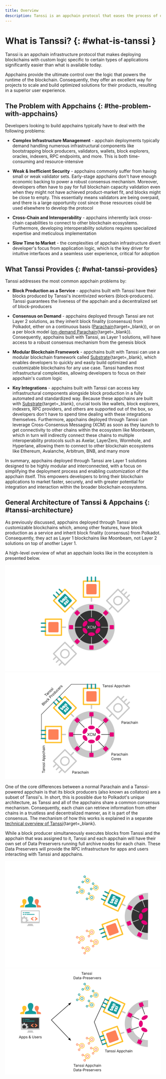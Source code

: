 ```yaml
---
title: Overview
description: Tanssi is an appchain protocol that eases the process of deploying appchains so that developers can focus on their custom application logic.
---
```


# What is Tanssi? {: #what-is-tanssi }

Tanssi is an appchain infrastructure protocol that makes deploying blockchains with custom logic specific to certain types of applications significantly easier than what is available today.

Appchains provide the ultimate control over the logic that powers the runtime of the blockchain. Consequently, they offer an excellent way for projects to scale and build optimized solutions for their products, resulting in a superior user experience.

## The Problem with Appchains {: #the-problem-with-appchains}

Developers looking to build appchains typically have to deal with the following problems:

- **Complex Infrastructure Management** - appchain deployments typically demand handling numerous infrastructural components like bootstrapping block producers, validators, wallets, block explorers, oracles, indexers, RPC endpoints, and more. This is both time-consuming and resource-intensive

- **Weak & Inefficient Security** - appchains commonly suffer from having small or weak validator sets. Early-stage appchains don't have enough economic backing to power a robust consensus mechanism. Moreover, developers often have to pay for full blockchain capacity validation even when they might not have achieved product-market fit, and blocks might be close to empty. This essentially means validators are being overpaid, and there is a large opportunity cost since those resources could be used elsewhere to develop the protocol

- **Cross-Chain and Interoperability** - appchains inherently lack cross-chain capabilities to connect to other blockchain ecosystems. Furthermore, developing interoperability solutions requires specialized expertise and meticulous implementation

- **Slow Time to Market** - the complexities of appchain infrastructure divert developer's focus from application logic, which is the key driver for intuitive interfaces and a seamless user experience, critical for adoption

## What Tanssi Provides {: #what-tanssi-provides}

Tanssi addresses the most common appchain problems by:

- **Block Production as a Service** - appchains built with Tanssi have their blocks produced by Tanssi's incentivized workers (block-producers). Tanssi guarantees the liveness of the appchain and a decentralized set of block-producers

- **Consensus on Demand** -  appchains deployed through Tanssi are not Layer 2 solutions, as they inherit block finality (consensus) from Polkadot, either on a continuous basis ([Parachain](https://wiki.polkadot.network/docs/learn-parachains){target=\_blank}), or on a per block model ([on-demand Parachain](https://wiki.polkadot.network/docs/learn-parathreads){target=\_blank}). Consequently, appchains built with Tanssi, as Layer 1 solutions, will have access to a robust consensus mechanism from the genesis block

- **Modular Blockchain Framework** - appchains built with Tanssi can use a modular blockchain framework called [Substrate](https://substrate.io/){target=\_blank}, which enables developers to quickly and easily build optimized and customizable blockchains for any use case. Tanssi handles most infrastructural complexities, allowing developers to focus on their appchain's custom logic

- **Key Integrations** - appchains built with Tanssi can access key infrastructural components alongside block production in a fully automated and standardized way. Because these appchains are built with [Substrate](https://substrate.io/){target=\_blank}, crucial tools like wallets, block explorers, indexers, RPC providers, and others are supported out of the box, so developers don't have to spend time dealing with these integrations themselves. Furthermore, appchains deployed through Tanssi can leverage Cross-Consensus Messaging (XCM) as soon as they launch to get connectivity to other chains within the ecosystem like Moonbeam, which in turn will indirectly connect these chains to multiple interoperability protocols such as Axelar, LayerZero, Wormhole, and Hyperlane, allowing them to connect to other blockchain ecosystems like Ethereum, Avalanche, Arbitrum, BNB, and many more

In summary, appchains deployed through Tanssi are Layer 1 solutions designed to be highly modular and interconnected, with a focus on simplifying the deployment process and enabling customization of the appchain itself. This empowers developers to bring their blockchain applications to market faster, securely, and with greater potential for integration and interaction within the broader blockchain ecosystems.

## General Architecture of Tanssi & Appchains {: #tanssi-architecture}

As previously discussed, appchains deployed through Tanssi are customizable blockchains which, among other features, have block production as a service and inherit block finality (consensus) from Polkadot. Consequently, they act as Layer 1 blockchains like Moonbeam, not Layer 2 solutions on top of another Layer 1.

A high-level overview of what an appchain looks like in the ecosystem is presented below.

![High-level overview of an appchain & Tanssi](/images/learn/tanssi/overview/dark-overview-1.webp#only-dark)
![High-level overview of an appchain & Tanssi](/images/learn/tanssi/overview/light-overview-1.webp#only-light)

One of the core differences between a normal Parachain and a Tanssi-powered appchain is that its block producers (also known as collators) are a subset of Tanssi's. In short, this is possible due to Polkadot's unique architecture, as Tanssi and all of the appchains share a common consensus mechanism. Consequently, each chain can retrieve information from other chains in a trustless and decentralized manner, as it is part of the consensus. The mechanism of how this works is explained in a separate [technical overview of Tanssi](/learn/tanssi/technical-features){target=\_blank}.

While a block producer simultaneously executes blocks from Tanssi and the appchain that was assigned to it, Tanssi and each appchain will have their own set of Data Preservers running full archive nodes for each chain. These Data Preservers will provide the RPC infrastructure for apps and users interacting with Tanssi and appchains.

![Data Preservers of an appchain & Tanssi](/images/learn/tanssi/overview/dark-overview-2.webp#only-dark)
![Data Preservers  of an appchain & Tanssi](/images/learn/tanssi/overview/light-overview-2.webp#only-light)